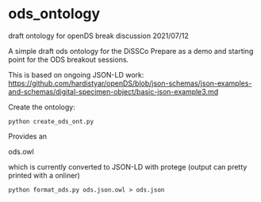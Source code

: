 # ods_ontology
draft ontology for openDS break discussion 2021/07/12

A simple draft ods ontology for the DiSSCo Prepare as a demo and starting point for the ODS breakout sessions.

This is based on ongoing JSON-LD work: <https://github.com/hardistyar/openDS/blob/json-schemas/json-examples-and-schemas/digital-specimen-object/basic-json-example3.md>

Create the ontology:

```python create_ods_ont.py```

Provides an

ods.owl

which is currently converted to JSON-LD with protege (output can pretty printed with a onliner)

```python format_ods.py ods.json.owl > ods.json```

